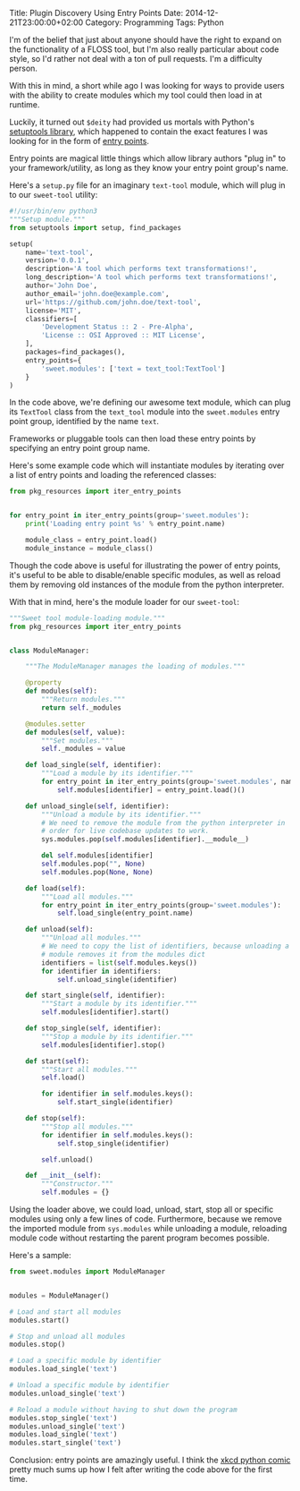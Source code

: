 Title: Plugin Discovery Using Entry Points
Date: 2014-12-21T23:00:00+02:00
Category: Programming
Tags: Python

I'm of the belief that just about anyone should have the right to expand on the
functionality of a FLOSS tool, but I'm also really particular about code style,
so I'd rather not deal with a ton of pull requests. I'm a difficulty person.

With this in mind, a short while ago I was looking for ways to provide users
with the ability to create modules which my tool could then load in at runtime.

Luckily, it turned out `$deity` had provided us mortals with Python's
[setuptools library][1], which happened to contain the exact features I was
looking for in the form of [entry points][2].

Entry points are magical little things which allow library authors "plug in" to
your framework/utility, as long as they know your entry point group's name.

Here's a `setup.py` file for an imaginary `text-tool` module, which will plug
in to our `sweet-tool` utility:

```python
#!/usr/bin/env python3
"""Setup module."""
from setuptools import setup, find_packages

setup(
    name='text-tool',
    version='0.0.1',
    description='A tool which performs text transformations!',
    long_description='A tool which performs text transformations!',
    author='John Doe',
    author_email='john.doe@example.com',
    url='https://github.com/john.doe/text-tool',
    license='MIT',
    classifiers=[
        'Development Status :: 2 - Pre-Alpha',
        'License :: OSI Approved :: MIT License',
    ],
    packages=find_packages(),
    entry_points={
        'sweet.modules': ['text = text_tool:TextTool']
    }
)
```

In the code above, we're defining our awesome text module, which can plug its
`TextTool` class from the `text_tool` module into the `sweet.modules` entry
point group, identified by the name `text`.

Frameworks or pluggable tools can then load these entry points by specifying an
entry point group name.

Here's some example code which will instantiate modules by iterating over a
list of entry points and loading the referenced classes:

```python
from pkg_resources import iter_entry_points


for entry_point in iter_entry_points(group='sweet.modules'):
    print('Loading entry point %s' % entry_point.name)

    module_class = entry_point.load()
    module_instance = module_class()
```

Though the code above is useful for illustrating the power of entry points,
it's useful to be able to disable/enable specific modules, as well as reload
them by removing old instances of the module from the python interpreter.

With that in mind, here's the module loader for our `sweet-tool`:

```python
"""Sweet tool module-loading module."""
from pkg_resources import iter_entry_points


class ModuleManager:

    """The ModuleManager manages the loading of modules."""

    @property
    def modules(self):
        """Return modules."""
        return self._modules

    @modules.setter
    def modules(self, value):
        """Set modules."""
        self._modules = value

    def load_single(self, identifier):
        """Load a module by its identifier."""
        for entry_point in iter_entry_points(group='sweet.modules', name=identifier):
            self.modules[identifier] = entry_point.load()()

    def unload_single(self, identifier):
        """Unload a module by its identifier."""
        # We need to remove the module from the python interpreter in
        # order for live codebase updates to work.
        sys.modules.pop(self.modules[identifier].__module__)

        del self.modules[identifier]
        self.modules.pop("", None)
        self.modules.pop(None, None)

    def load(self):
        """Load all modules."""
        for entry_point in iter_entry_points(group='sweet.modules'):
            self.load_single(entry_point.name)

    def unload(self):
        """Unload all modules."""
        # We need to copy the list of identifiers, because unloading a
        # module removes it from the modules dict
        identifiers = list(self.modules.keys())
        for identifier in identifiers:
            self.unload_single(identifier)

    def start_single(self, identifier):
        """Start a module by its identifier."""
        self.modules[identifier].start()

    def stop_single(self, identifier):
        """Stop a module by its identifier."""
        self.modules[identifier].stop()

    def start(self):
        """Start all modules."""
        self.load()

        for identifier in self.modules.keys():
            self.start_single(identifier)

    def stop(self):
        """Stop all modules."""
        for identifier in self.modules.keys():
            self.stop_single(identifier)

        self.unload()

    def __init__(self):
        """Constructor."""
        self.modules = {}
```

Using the loader above, we could load, unload, start, stop all or specific
modules using only a few lines of code. Furthermore, because we remove the
imported module from `sys.modules` while unloading a module, reloading module
code without restarting the parent program becomes possible.

Here's a sample:

```python
from sweet.modules import ModuleManager


modules = ModuleManager()

# Load and start all modules
modules.start()

# Stop and unload all modules
modules.stop()

# Load a specific module by identifier
modules.load_single('text')

# Unload a specific module by identifier
modules.unload_single('text')

# Reload a module without having to shut down the program
modules.stop_single('text')
modules.unload_single('text')
modules.load_single('text')
modules.start_single('text')
```

Conclusion: entry points are amazingly useful. I think the
[xkcd python comic][3] pretty much sums up how I felt after writing the code
above for the first time.

[1]: http://pythonhosted.org//setuptools/
[2]: https://pythonhosted.org/setuptools/setuptools.html#dynamic-discovery-of-services-and-plugins
[3]: http://xkcd.com/353/
